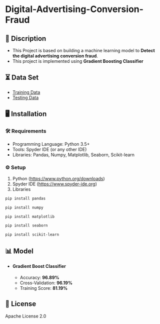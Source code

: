 # Digital-Advertising-Conversion-Fraud

## **📝 Discription**
- This Project is based on building a machine learning model to **Detect the digital advertising conversion fraud**.
- This project is implemented using **Gradient Boosting Classifier**
## **⏳ Data Set**
- [Training Data](https://github.com/SwapnilGavit/Digital-Advertising-Conversion-Fraud/blob/main/Data/Test%20Data.csv")
- [Testing Data](https://github.com/SwapnilGavit/Digital-Advertising-Conversion-Fraud/blob/main/Data/Training%20Data.csv")
## **🖥️ Installation**
### **🛠️ Requirements**
- Programming Language: Python 3.5+
- Tools: Spyder IDE (or any other IDE)
- Libraries: Pandas, Numpy, Matplotlib, Seaborn, Scikit-learn
 ### **⚙️ Setup**
 1. Python (https://www.python.org/downloads)
 2. Spyder IDE (https://www.spyder-ide.org)
 3. Libraries
```bash
pip install pandas
```
 ```bash
pip install numpy
```
 ```bash
pip install matplotlib
```
 ```bash
pip install seaborn
```
 ```bash
pip install scikit-learn
```
 ##  **📊 Model**
 - #### Gradient Boost Classifier
   - Accuracy: **96.89%**
   - Cross-Validation: **96.19%**
   - Training Score: **81.19%** 

## **📄 License**
Apache License 2.0

